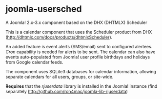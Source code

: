 joomla-usersched
================

A Joomla! 2.x-3.x component based on the DHX (DHTMLX) Scheduler

This is a calendar component that uses the Scheduler product from DHX (http://dhtmlx.com/docs/products/dhtmlxScheduler).

An added feature is event alerts (SMS/email) sent to configured alertees. _Cron_ capability is needed for alerts to be sent. The calendar can also have events auto-populated from Joomla! user profile birthdays and holidays from Google calendar feeds.

The component uses SQLite3 databases for calendar information, allowing separate calendars for all users, groups, or site-wide.

**Requires** that the *rjuserdata* library is installed in the Joomla! instance (find separately http://github.com/ron4mac/joomla-lib-rjuserdata)
